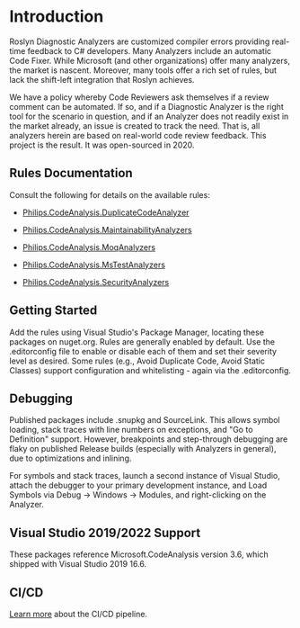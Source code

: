 # Introduction
Roslyn Diagnostic Analyzers are customized compiler errors providing real-time feedback to C# developers. Many Analyzers include an automatic Code Fixer. While Microsoft (and other organizations) offer many analyzers, the market is nascent. Moreover, many tools offer a rich set of rules, but lack the shift-left integration that Roslyn achieves.

We have a policy whereby Code Reviewers ask themselves if a review comment can be automated.  If so, and if a Diagnostic Analyzer is the right tool for the scenario in question, and if an Analyzer does not readily exist in the market already, an issue is created to track the need. That is, all analyzers herein are based on real-world code review feedback. This project is the result. It was open-sourced in 2020.

## Rules Documentation
Consult the following for details on the available rules:

* [Philips.CodeAnalysis.DuplicateCodeAnalyzer](./Philips.CodeAnalysis.DuplicateCodeAnalyzer/Philips.CodeAnalysis.DuplicateCodeAnalyzer.md)

* [Philips.CodeAnalysis.MaintainabilityAnalyzers](./Philips.CodeAnalysis.MaintainabilityAnalyzers/Philips.CodeAnalysis.MaintainabilityAnalyzers.md)

* [Philips.CodeAnalysis.MoqAnalyzers](./Philips.CodeAnalysis.MoqAnalyzers/Philips.CodeAnalysis.MoqAnalyzers.md)

* [Philips.CodeAnalysis.MsTestAnalyzers](./Philips.CodeAnalysis.MsTestAnalyzers/Philips.CodeAnalysis.MsTestAnalyzers.md)

* [Philips.CodeAnalysis.SecurityAnalyzers](./Philips.CodeAnalysis.SecurityAnalyzers/Philips.CodeAnalysis.SecurityAnalyzers.md)


## Getting Started

Add the rules using Visual Studio's Package Manager, locating these packages on nuget.org.  Rules are generally enabled by default.  Use the .editorconfig file to enable or disable each of them and set their severity level as desired.
Some rules (e.g., Avoid Duplicate Code, Avoid Static Classes) support configuration and whitelisting - again via the .editorconfig.

## Debugging

Published packages include .snupkg and SourceLink. This allows symbol loading, stack traces with line numbers on exceptions, and "Go to Definition" support. However, breakpoints and step-through debugging are flaky on published Release builds (especially with Analyzers in general), due to optimizations and inlining. 

For symbols and stack traces, launch a second instance of Visual Studio, attach the debugger to your primary development instance, and Load Symbols via Debug -> Windows -> Modules, and right-clicking on the Analyzer.

## Visual Studio 2019/2022 Support

These packages reference Microsoft.CodeAnalysis version 3.6, which shipped with Visual Studio 2019 16.6.

## CI/CD
[Learn more](./cicd.md) about the CI/CD pipeline.
